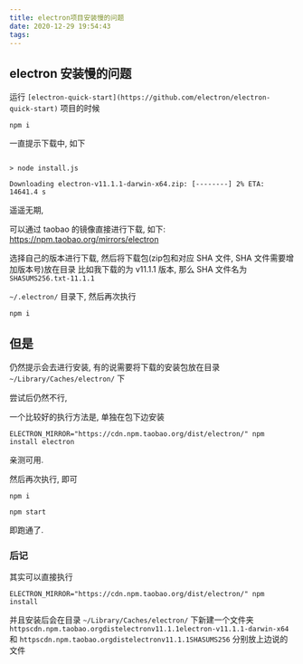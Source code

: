 ```yaml
---
title: electron项目安装慢的问题
date: 2020-12-29 19:54:43
tags:
---
```


## electron 安装慢的问题


运行 `[electron-quick-start](https://github.com/electron/electron-quick-start)` 项目的时候

```shell
npm i
```

一直提示下载中, 如下

```shell

> node install.js

Downloading electron-v11.1.1-darwin-x64.zip: [--------] 2% ETA: 14641.4 s
```

遥遥无期,

可以通过 taobao 的镜像直接进行下载,
如下: https://npm.taobao.org/mirrors/electron

选择自己的版本进行下载, 然后将下载包(zip包和对应 SHA 文件, SHA 文件需要增加版本号)放在目录
比如我下载的为 v11.1.1 版本, 那么 SHA 文件名为 `SHASUMS256.txt-11.1.1`

`~/.electron/` 目录下, 然后再次执行

```shell
npm i
```

## 但是

仍然提示会去进行安装, 有的说需要将下载的安装包放在目录  `~/Library/Caches/electron/` 下

尝试后仍然不行,

一个比较好的执行方法是, 单独在包下边安装

```shell
ELECTRON_MIRROR="https://cdn.npm.taobao.org/dist/electron/" npm install electron
```

亲测可用.

然后再次执行, 即可

```shell
npm i

npm start
```

即跑通了.

### 后记

其实可以直接执行

```shell
ELECTRON_MIRROR="https://cdn.npm.taobao.org/dist/electron/" npm install
```

并且安装后会在目录 `~/Library/Caches/electron/` 下新建一个文件夹 `httpscdn.npm.taobao.orgdistelectronv11.1.1electron-v11.1.1-darwin-x64` 和 `httpscdn.npm.taobao.orgdistelectronv11.1.1SHASUMS256` 分别放上边说的文件